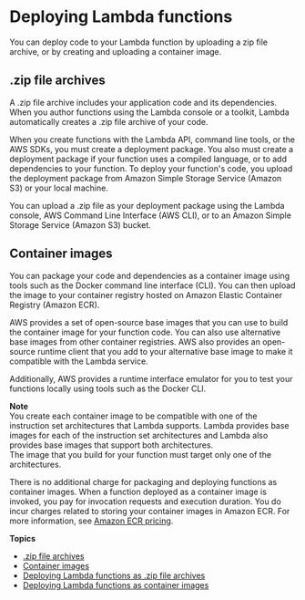 # Deploying Lambda functions<a name="lambda-deploy-functions"></a>

You can deploy code to your Lambda function by uploading a zip file archive, or by creating and uploading a container image\.

## \.zip file archives<a name="deploying-zip-archives"></a>

A \.zip file archive includes your application code and its dependencies\. When you author functions using the Lambda console or a toolkit, Lambda automatically creates a \.zip file archive of your code\.

When you create functions with the Lambda API, command line tools, or the AWS SDKs, you must create a deployment package\. You also must create a deployment package if your function uses a compiled language, or to add dependencies to your function\. To deploy your function's code, you upload the deployment package from Amazon Simple Storage Service \(Amazon S3\) or your local machine\.

You can upload a \.zip file as your deployment package using the Lambda console, AWS Command Line Interface \(AWS CLI\), or to an Amazon Simple Storage Service \(Amazon S3\) bucket\.

## Container images<a name="deploying-containers"></a>

You can package your code and dependencies as a container image using tools such as the Docker command line interface \(CLI\)\. You can then upload the image to your container registry hosted on Amazon Elastic Container Registry \(Amazon ECR\)\.

AWS provides a set of open\-source base images that you can use to build the container image for your function code\. You can also use alternative base images from other container registries\. AWS also provides an open\-source runtime client that you add to your alternative base image to make it compatible with the Lambda service\.

Additionally, AWS provides a runtime interface emulator for you to test your functions locally using tools such as the Docker CLI\.

**Note**  
You create each container image to be compatible with one of the instruction set architectures that Lambda supports\. Lambda provides base images for each of the instruction set architectures and Lambda also provides base images that support both architectures\.   
The image that you build for your function must target only one of the architectures\.

There is no additional charge for packaging and deploying functions as container images\. When a function deployed as a container image is invoked, you pay for invocation requests and execution duration\. You do incur charges related to storing your container images in Amazon ECR\. For more information, see [Amazon ECR pricing](http://aws.amazon.com/ecr/pricing/)\. 

**Topics**
+ [\.zip file archives](#deploying-zip-archives)
+ [Container images](#deploying-containers)
+ [Deploying Lambda functions as \.zip file archives](configuration-function-zip.md)
+ [Deploying Lambda functions as container images](gettingstarted-images.md)